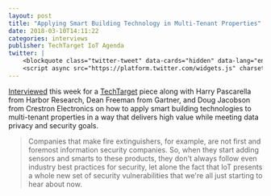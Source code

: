 ```yaml
---
layout: post
title: "Applying Smart Building Technology in Multi-Tenant Properties"
date: 2018-03-10T14:11:22
categories: interviews
publisher: TechTarget IoT Agenda
twitter: |
    <blockquote class="twitter-tweet" data-cards="hidden" data-lang="en"><p lang="en" dir="ltr">Applying <a href="https://twitter.com/hashtag/smartbuilding?src=hash&amp;ref_src=twsrc%5Etfw">#smartbuilding</a> technology in <a href="https://twitter.com/hashtag/multitenant?src=hash&amp;ref_src=twsrc%5Etfw">#multitenant</a> properties <a href="https://t.co/ho5NnL7PqG">https://t.co/ho5NnL7PqG</a> <a href="https://twitter.com/ADRFTECH?ref_src=twsrc%5Etfw">@ADRFTECH</a> <a href="https://twitter.com/markbenson?ref_src=twsrc%5Etfw">@markbenson</a> <a href="https://twitter.com/exosite?ref_src=twsrc%5Etfw">@exosite</a> <a href="https://twitter.com/Crestron?ref_src=twsrc%5Etfw">@Crestron</a> <a href="https://twitter.com/caba_news?ref_src=twsrc%5Etfw">@caba_news</a> <a href="https://twitter.com/HSPascarella?ref_src=twsrc%5Etfw">@HSPascarella</a> <a href="https://twitter.com/HarborResearch?ref_src=twsrc%5Etfw">@harborresearch</a> <a href="https://twitter.com/hashtag/smartbuildingtech?src=hash&amp;ref_src=twsrc%5Etfw">#smartbuildingtech</a> <a href="https://twitter.com/hashtag/smartbuildingapps?src=hash&amp;ref_src=twsrc%5Etfw">#smartbuildingapps</a></p>&mdash; IoT Agenda (@iotagenda) <a href="https://twitter.com/iotagenda/status/973641862564237313?ref_src=twsrc%5Etfw">March 13, 2018</a></blockquote>
    <script async src="https://platform.twitter.com/widgets.js" charset="utf-8"></script>
---
```


[Interviewed][ln1] this week for a [TechTarget][ln2] piece along with Harry Pascarella from Harbor Research, Dean Freeman from Gartner, and Doug Jacobson from Crestron Electronics on how to apply smart building technologies to multi-tenant properties in a way that delivers high value while meeting data privacy and security goals. 

> Companies that make fire extinguishers, for example, are not first and foremost information security companies. So, when they start adding sensors and smarts to these products, they don't always follow even industry best practices for security, let alone the fact that IoT presents a whole new set of security vulnerabilities that we're all just starting to hear about now.

[ln1]: http://internetofthingsagenda.techtarget.com/feature/Applying-smart-building-technology-in-multi-tenant-properties?utm_campaign=iotagenda&utm_medium=social&utm_source=twitter&utm_content=1520868543 "Applying Smart Building Technology in Multi-Tenant Properties"
[ln2]: http://internetofthingsagenda.techtarget.com/ "Internet of Things Agenda - TechTarget"

